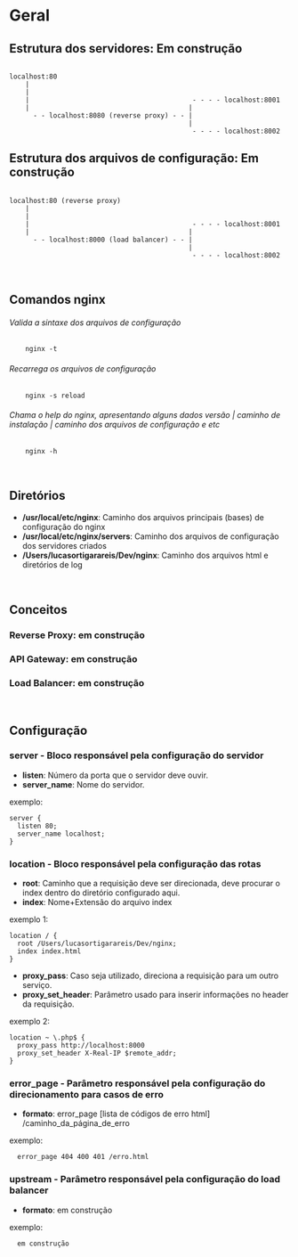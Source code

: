 # Geral

## Estrutura dos servidores: Em construção
```

localhost:80
    |
    |
    |                                         - - - - localhost:8001
    |                                        |
      - - localhost:8080 (reverse proxy) - - |
                                             | 
                                              - - - - localhost:8002
```

## Estrutura dos arquivos de configuração: Em construção
```

localhost:80 (reverse proxy)
    |
    |
    |                                         - - - - localhost:8001
    |                                        |
      - - localhost:8000 (load balancer) - - |
                                             | 
                                              - - - - localhost:8002
```
<br>

## Comandos nginx
  ###### Valida a sintaxe dos arquivos de configuração
``` nginx
    nginx -t
```
  ###### Recarrega os arquivos de configuração
``` nginx
    nginx -s reload
```
  ###### Chama o help do nginx, apresentando alguns dados versão | caminho de instalação | caminho dos arquivos de configuração e etc
``` nginx
    nginx -h
```
<br>

## Diretórios
  - **/usr/local/etc/nginx**: Caminho dos arquivos principais (bases) de configuração do nginx
  - **/usr/local/etc/nginx/servers**: Caminho dos arquivos de configuração dos servidores criados
  - **/Users/lucasortigarareis/Dev/nginx**: Caminho dos arquivos html e diretórios de log
<br>

## Conceitos
 ### Reverse Proxy: em construção
 ### API Gateway: em construção
 ### Load Balancer: em construção
<br>
 
## Configuração
### server - Bloco responsável pela configuração do servidor
  - **listen**: Número da porta que o servidor deve ouvir.
  - **server_name**: Nome do servidor.

exemplo:
``` 
server {
  listen 80;
  server_name localhost;
}
```
  
### location - Bloco responsável pela configuração das rotas
  - **root**: Caminho que a requisição deve ser direcionada, deve procurar o index dentro do diretório configurado aqui.
  - **index**: Nome+Extensão do arquivo index

exemplo 1:
``` 
location / {
  root /Users/lucasortigarareis/Dev/nginx;
  index index.html
}
```
  - **proxy_pass**: Caso seja utilizado, direciona a requisição para um outro serviço.
  - **proxy_set_header**: Parâmetro usado para inserir informações no header da requisição.

exemplo 2:
``` 
location ~ \.php$ {
  proxy_pass http://localhost:8000  
  proxy_set_header X-Real-IP $remote_addr;
}
```

### error_page - Parâmetro responsável pela configuração do direcionamento para casos de erro
  - **formato**: error_page [lista de códigos de erro html] /caminho_da_página_de_erro 

exemplo:
``` 
  error_page 404 400 401 /erro.html  
```

### upstream - Parâmetro responsável pela configuração do load balancer
  - **formato**: em construção

exemplo:
``` 
  em construção
```

